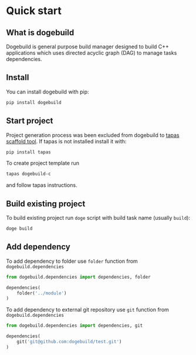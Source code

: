 # Quick start

## What is dogebuild

Dogebuild is general purpose build manager designed to build C++ applications which uses
directed acyclic graph (DAG) to manage tasks dependencies.

## Install

You can install dogebuild with pip:
```sh
pip install dogebuild
```

## Start project

Project generation process was been excluded from dogebuild to [tapas scaffold tool]().
If tapas is not installed install it with:

```sh
pip install tapas
```

To create project template run

```sh
tapas dogebuild-c
```

and follow tapas instructions.

## Build existing project

To build existing project run `doge` script with build task name (usually `build`):
```sh
doge build
```

## Add dependency

To add dependency to folder use `folder` function from `dogebuild.dependencies`

```python
from dogebuild.dependencies import dependencies, folder

dependencies(
    folder('../module')
)
```

To add dependency to external git repository use `git` function from `dogebuild.dependencies`

```python
from dogebuild.dependencies import dependencies, git

dependencies(
    git('git@github.com:dogebuild/test.git')
)
```
